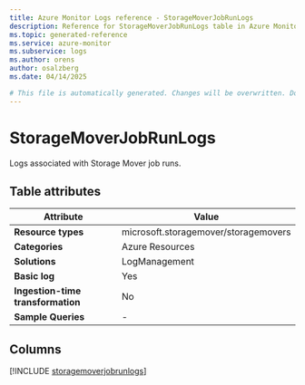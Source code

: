 ```yaml
---
title: Azure Monitor Logs reference - StorageMoverJobRunLogs
description: Reference for StorageMoverJobRunLogs table in Azure Monitor Logs.
ms.topic: generated-reference
ms.service: azure-monitor
ms.subservice: logs
ms.author: orens
author: osalzberg
ms.date: 04/14/2025

# This file is automatically generated. Changes will be overwritten. Do not change this file directly.
---
```


# StorageMoverJobRunLogs

Logs associated with Storage Mover job runs.


## Table attributes

|Attribute|Value|
|---|---|
|**Resource types**|microsoft.storagemover/storagemovers|
|**Categories**|Azure Resources|
|**Solutions**| LogManagement|
|**Basic log**|Yes|
|**Ingestion-time transformation**|No|
|**Sample Queries**|-|



## Columns
  
[!INCLUDE [storagemoverjobrunlogs](~/reusable-content/ce-skilling/azure/includes/azure-monitor/reference/tables/storagemoverjobrunlogs-include.md)]

